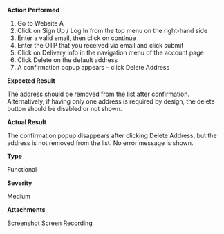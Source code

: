 **Action Performed**

1. Go to Website A
2. Click on Sign Up / Log In from the top menu on the right-hand side
3. Enter a valid email, then click on continue
4. Enter the OTP that you received via email and click submit
5. Click on Delivery info in the navigation menu of the account page
6. Click Delete on the default address
7. A confirmation popup appears – click Delete Address


**Expected Result**

The address should be removed from the list after confirmation.
Alternatively, if having only one address is required by design, the delete button should be disabled or not shown.


**Actual Result**

The confirmation popup disappears after clicking Delete Address, but the address is not removed from the list. No error message is shown.

**Type**

Functional

**Severity**

Medium

**Attachments**

Screenshot
Screen Recording
